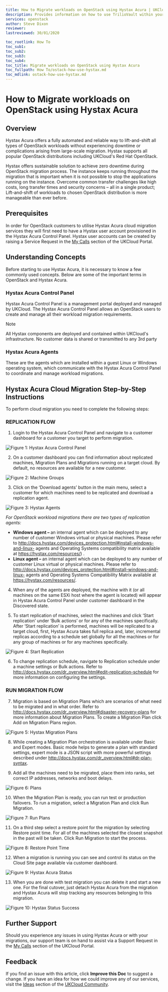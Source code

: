 ```yaml
---
title: How to Migrate workloads on OpenStack using Hystax Acura | UKCloud Ltd
description: Provides information on how to use TrilioVault within your OpenStack environment
services: openstack
author: Steve Dixon
reviewer:
lastreviewed: 30/01/2020

toc_rootlink: How To
toc_sub1:
toc_sub2:
toc_sub3:
toc_sub4:
toc_title: Migrate workloads on OpenStack using Hystax Acura
toc_fullpath: How To/ostack-how-use-hystax.md
toc_mdlink: ostack-how-use-hystax.md
---
```


# How to Migrate workloads on OpenStack using Hystax Acura

## Overview

Hystax Acura offers a fully automated and reliable way to lift-and-shift all types of OpenStack workloads without experiencing downtime or complications arising from large-scale migration. Hystax supports all popular OpenStack distributions including UKCloud's Red Hat OpenStack.

Hystax offers sustainable solution to achieve zero downtime during OpenStack migration process. The instance keeps running throughout the migration that is important when it is not possible to stop the applications running on the instance. Overcome common transfer challenges like high costs, long transfer times and security concerns – all in a single product; Lift-and-shift of workloads to chosen OpenStack distribution is more manageable than ever before.

## Prerequisites

In order for OpenStack customers to utilise Hystax Acura cloud migration services they will first need to have a Hystax user account provisioned in the Hystax Acura Control Panel. Hystax user accounts can be created by raising a Service Request in the [My Calls](https://portal.skyscapecloud.com/support/ivanti) section of the UKCloud Portal.

## Understanding Concepts

Before starting to use Hystax Acura, it is necessary to know a few commonly used concepts. Below are some of the important terms in OpenStack and Hystax Acura.

### Hystax Acura Control Panel

Hystax Acura Control Panel is a management portal deployed and managed by UKCloud. The Hystax Acura Control Panel allows an OpenStack users to create and manage all their workload migration requirements.

> [!NOTE]
> All Hystax components are deployed and contained within UKCloud's infrastructure. No customer data is shared or transmitted to any 3rd party

### Hystax Acura Agents

These are the agents which are installed within a guest Linux or Windows operating system, which communicate with the Hystax Acura Control Panel to coordinate and manage workload migrations.

## Hystax Acura Cloud Migration Step-by-Step Instructions

To perform cloud migration you need to complete the following steps:
 
### REPLICATION FLOW
 
1. Login to the Hystax Acura Control Panel and navigate to a customer dashboard for a customer you target to perform migration.

![Figure 1: Hystax Acura Control Panel](images/hystax1.jpg)
 
2. On a customer dashboard you can find information about replicated machines, Migration Plans and Migrations running on a target cloud. By default, no resources are available for a new customer.

![Figure 2: Machine Groups](images/hystax2.jpg)
 
3. Click on the ‘Download agents’ button in the main menu, select a customer for which machines need to be replicated and download a replication agent.

![Figure 3: Hystax Agents](images/hystax3.jpg)
 
<i>For OpenStack workload migrations there are two types of replication agents: </i>
- <b> Windows agent – </B> an internal agent which can be deployed to any number of customer  Windows virtual or physical machines. Please refer to http://docs.hystax.com/devices_protection.html#install-windows-and-linux- agents and Operating Systems compatibility matrix available at https://hystax.com/resources/) . 
- <B> Linux agent – </B> an internal agent which can be deployed to any number of customer  Linux virtual  or physical machines. Please refer to http://docs.hystax.com/devices_protection.html#install-windows-and-linux- agents and Operating Systems Compatibility Matrix available at https://hystax.com/resources/.
 
4. When any of the agents are deployed, the machine with it (or all machines on the same ESXi host where the agent is located) will appear in Hystax Acura Control Panel under customer dashboard in the Discovered state.
   
5. To start replication of machines, select the machines and click ‘Start replication’ under ‘Bulk actions’ or for any of the machines specifically. After ‘Start replication’ is performed, machines will be replicated to a target cloud, first, Hystax Acura takes full replica and, later, incremental replicas according to a schedule set globally for all the machines or for any group of machines or for any machines specifically.

![Figure 4: Start Replication](images/hystax4.jpg)
 
6. To change replication schedule, navigate to Replication schedule under a machine settings or Bulk actions. Refer to http://docs.hystax.com/dr_overview.html#edit-replication-schedule for more information on configuring the settings.
 
### RUN MIGRATION FLOW 
 
7. Migration is based on Migration Plans which are scenarios of what need to be migrated and in what order. Refer to http://docs.hystax.com/dr_overview.html#disaster-recovery-plans for more information about Migration Plans. To create a Migration Plan click Add on Migration Plans region.

![Figure 5: Hystax Migration Plans](images/hystax5.jpg)
 
8. While creating a Migration Plan orchestration is available under Basic and Expert modes. Basic mode helps to generate a plan with standard settings, expert mode is a JSON script with more powerful settings described under http://docs.hystax.com/dr_overview.html#dr-plan-syntax.
   
9.  Add all the machines need to be migrated, place them into ranks, set correct IP addresses, networks and boot delays.

![Figure 6: Plans](images/hystax6.jpg)
 
10. When the Migration Plan is ready, you can run test or production failovers. To run a migration, select a Migration Plan and click Run Migration.

![Figure 7: Run Plans](images/hystax7.jpg)
 
11. On a third step select a restore point for the migration by selecting Restore point time. For all of the machines selected the closest snapshot in the past will be taken. Click Run Migration to start the process.

![Figure 8: Restore Point Time](images/hystax8.jpg)
 
12. When a migration is running you can see and control its status on the Cloud Site page available via customer dashboard.

![Figure 9: Hystax Acura Status](images/hystax9.jpg)
 
13. When you are done with test migration you can delete it and start a new one. For the final cutover, just detach Hystax Acura from the migration and Hystax Acura will stop tracking any resources belonging to this migration.

![Figure 10: Hystax Status Success](images/hystax10.jpg)

## Further Support

Should you experience any issues in using Hystax Acura or with your migrations, our support team is on hand to assist via a Support Request in the [My Calls](https://portal.skyscapecloud.com/support/ivanti) section of the UKCloud Portal.

## Feedback

If you find an issue with this article, click **Improve this Doc** to suggest a change. If you have an idea for how we could improve any of our services, visit the [Ideas](https://community.ukcloud.com/ideas) section of the [UKCloud Community](https://community.ukcloud.com).
